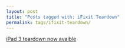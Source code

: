 ```yaml
---
layout: post
title: "Posts tagged with: iFixit Teardown"
permalink: tags/ifixit-teardown/
---
```

[iPad 3 teardown now avaible](/2012/03/ipad-3-teardown-now-avaible)
